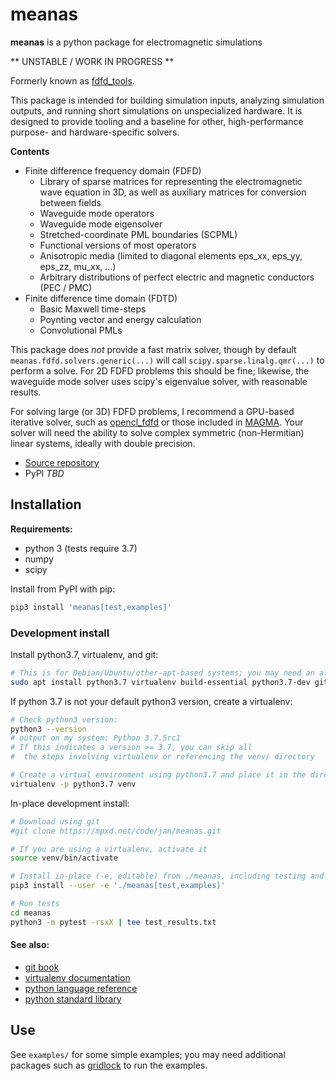 # meanas

**meanas** is a python package for electromagnetic simulations

** UNSTABLE / WORK IN PROGRESS **

Formerly known as [fdfd_tools](https://mpxd.net/code/jan/fdfd_tools).

This package is intended for building simulation inputs, analyzing
simulation outputs, and running short simulations on unspecialized hardware.
It is designed to provide tooling and a baseline for other, high-performance
purpose- and hardware-specific solvers.


**Contents**

- Finite difference frequency domain (FDFD)
    * Library of sparse matrices for representing the electromagnetic wave
    equation in 3D, as well as auxiliary matrices for conversion between fields
    * Waveguide mode operators
    * Waveguide mode eigensolver
    * Stretched-coordinate PML boundaries (SCPML)
    * Functional versions of most operators
    * Anisotropic media (limited to diagonal elements eps_xx, eps_yy, eps_zz, mu_xx, ...)
    * Arbitrary distributions of perfect electric and magnetic conductors (PEC / PMC)
- Finite difference time domain (FDTD)
    * Basic Maxwell time-steps
    * Poynting vector and energy calculation
    * Convolutional PMLs

This package does *not* provide a fast matrix solver, though by default
`meanas.fdfd.solvers.generic(...)` will call
`scipy.sparse.linalg.qmr(...)` to perform a solve.
For 2D FDFD problems this should be fine; likewise, the waveguide mode
solver uses scipy's eigenvalue solver, with reasonable results.

For solving large (or 3D) FDFD problems, I recommend a GPU-based iterative
solver, such as [opencl_fdfd](https://mpxd.net/code/jan/opencl_fdfd) or
those included in [MAGMA](http://icl.cs.utk.edu/magma/index.html). Your
solver will need the ability to solve complex symmetric (non-Hermitian)
linear systems, ideally with double precision.

- [Source repository](https://mpxd.net/code/jan/meanas)
- PyPI *TBD*


## Installation

**Requirements:**

* python 3 (tests require 3.7)
* numpy
* scipy


Install from PyPI with pip:
```bash
pip3 install 'meanas[test,examples]'
```

### Development install
Install python3.7, virtualenv, and git:
```bash
# This is for Debian/Ubuntu/other-apt-based systems; you may need an alternative command
sudo apt install python3.7 virtualenv build-essential python3.7-dev git
```

If python 3.7 is not your default python3 version, create a virtualenv:
```bash
# Check python3 version:
python3 --version
# output on my system: Python 3.7.5rc1
# If this indicates a version >= 3.7, you can skip all
#  the steps involving virtualenv or referencing the venv/ directory

# Create a virtual environment using python3.7 and place it in the directory `venv/`
virtualenv -p python3.7 venv
```

In-place development install:
```bash
# Download using git
#git clone https://mpxd.net/code/jan/meanas.git

# If you are using a virtualenv, activate it
source venv/bin/activate

# Install in-place (-e, editable) from ./meanas, including testing and example dependencies ([test, examples])
pip3 install --user -e './meanas[test,examples]'

# Run tests
cd meanas
python3 -m pytest -rsxX | tee test_results.txt
```

#### See also:
- [git book](https://git-scm.com/book/en/v2)
- [virtualenv documentation](https://virtualenv.pypa.io/en/stable/userguide/)
- [python language reference](https://docs.python.org/3/reference/index.html)
- [python standard library](https://docs.python.org/3/library/index.html)


## Use

See `examples/` for some simple examples; you may need additional
packages such as [gridlock](https://mpxd.net/code/jan/gridlock)
to run the examples.
